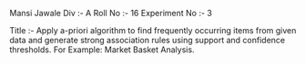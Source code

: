 Mansi Jawale 
Div :- A
Roll No :- 16
Experiment No :- 3

Title :- Apply a-priori algorithm to find frequently occurring items from given data and generate strong association rules using support and confidence thresholds. 
For Example: Market Basket Analysis.

